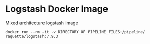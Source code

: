 # Logstash Docker Image

Mixed architecture logstash image


```
docker run --rm -it -v DIRECTORY_OF_PIPELINE_FILES:/pipeline/ raquette/logstash:7.9.3
```


